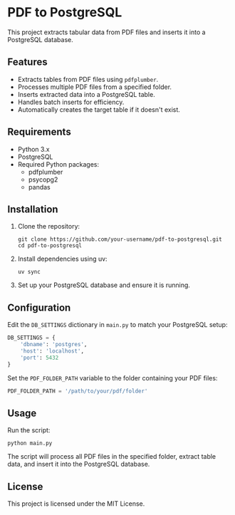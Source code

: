 # PDF to PostgreSQL

This project extracts tabular data from PDF files and inserts it into a PostgreSQL database.

## Features
- Extracts tables from PDF files using `pdfplumber`.
- Processes multiple PDF files from a specified folder.
- Inserts extracted data into a PostgreSQL table.
- Handles batch inserts for efficiency.
- Automatically creates the target table if it doesn't exist.

## Requirements
- Python 3.x
- PostgreSQL
- Required Python packages:
  - pdfplumber
  - psycopg2
  - pandas

## Installation

1. Clone the repository:
   ```
   git clone https://github.com/your-username/pdf-to-postgresql.git
   cd pdf-to-postgresql
   ```

2. Install dependencies using uv:
   ```
   uv sync
   ```

3. Set up your PostgreSQL database and ensure it is running.

## Configuration

Edit the `DB_SETTINGS` dictionary in `main.py` to match your PostgreSQL setup:
```python
DB_SETTINGS = {
    'dbname': 'postgres',
    'host': 'localhost',
    'port': 5432
}
```

Set the `PDF_FOLDER_PATH` variable to the folder containing your PDF files:
```python
PDF_FOLDER_PATH = '/path/to/your/pdf/folder'
```

## Usage

Run the script:
```
python main.py
```

The script will process all PDF files in the specified folder, extract table data, and insert it into the PostgreSQL database.

## License
This project is licensed under the MIT License.